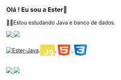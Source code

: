 ### Olá ! Eu sou a Ester👋

👩‍💻Estou estudando Java e banco de dados.

<div>
    <a href="https://beacons.ai/estercarvalhovar">
    <img height="178em" src="https://github-readme-stats.vercel.app/api?username=estercarvalhovar&show_icons=true&theme=dark&include_all_commits=true&count_private=true"/> 
    <img height="170em" src="https://github-readme-stats.vercel.app/api/top-langs/?username=estercarvalhovar&layout=compact&langs_count=16&theme=dark"/>
</div>

<div style="display: inline_block"><br>
  <img align="center" alt="Ester-Java" height="30" width="40" img src="https://cdn.jsdelivr.net/gh/devicons/devicon/icons/java/java-original.svg" />
  <img align="center" alt="Ester-JS" height="30" width="40" src="https://raw.githubusercontent.com/devicons/devicon/master/icons/javascript/javascript-plain.svg">
  <img align="center" alt="Ester-HTML" height="30" width="40" src="https://raw.githubusercontent.com/devicons/devicon/master/icons/html5/html5-original.svg">
  <img align="center" alt="Ester-CSS" height="30" width="40" src="https://raw.githubusercontent.com/devicons/devicon/master/icons/css3/css3-original.svg">

          
 
</div>

  ##

<div>
   <a href= "https://www.linkedin.com/in/g-c-9234ba270/" target="_blank"><img src="https://img.shields.io/badge/-LinkedIn-%230077B5?style=for-the-badge&logo=linkedin&logoColor=white" target="_blank">
   <a href= "https://mail.google.com/mail/u/0/?tab=rm&ogbl#inbox" target="_blank"><img src="https://img.shields.io/badge/Gmail-D14836?style=for-the-badge&logo=gmail&logoColor=white" target="_blank">
  
</div>

